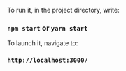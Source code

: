 To run it, in the project directory, write:

### `npm start` or `yarn start`

To launch it, navigate to:

### `http://localhost:3000/`
